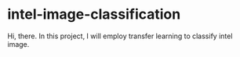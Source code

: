 # intel-image-classification
Hi, there. In this project, I will employ transfer learning to  classify intel image.  
